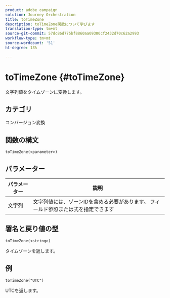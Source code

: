 ```yaml
---
product: adobe campaign
solution: Journey Orchestration
title: toTimeZone
description: toTimeZone関数について学びます
translation-type: tm+mt
source-git-commit: 57dc86d775bf8860aa09300cf2432d70c62a2993
workflow-type: tm+mt
source-wordcount: '51'
ht-degree: 13%

---
```



# toTimeZone {#toTimeZone}

文字列値をタイムゾーンに変換します。

## カテゴリ

コンバージョン変換

## 関数の構文

`toTimeZone(<parameter>)`

## パラメーター

| パラメーター | 説明 |
|--- |--- |
| 文字列 | 文字列値には、ゾーンIDを含める必要があります。 フィールド参照または式を指定できます |

## 署名と戻り値の型

`toTimeZone(<string>)`

タイムゾーンを返します。

## 例

`toTimeZone("UTC")`

UTCを返します。
